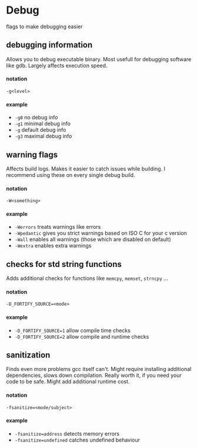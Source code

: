 # Debug
flags to make debugging easier

## debugging information
Allows you to debug executable binary. Most usefull for debugging software like gdb. Largely affects execution speed.
#### notation
`-g<level>`
#### example
- `-g0` no debug info
- `-g1` minimal debug info
- `-g`  default debug info
- `-g3` maximal debug info


## warning flags
Affects build logs. Makes it easier to catch issues while building. I recommend using these on every single debug build.
#### notation
`-W<something>`
#### example
- `-Werrors` treats warnings like errors
- `-Wpedantic` gives you strict warnings based on ISO C for your c version
- `-Wall` enables all warnings (those which are disabled on default)
- `-Wextra` enables extra warnings


## checks for std string functions
Adds additional checks for functions like `memcpy`, `memset`, `strncpy` ...
#### notation
`-D_FORTIFY_SOURCE=<mode>`
#### example
- `-D_FORTIFY_SOURCE=1` allow compile time checks
- `-D_FORTIFY_SOURCE=2` allow compile and runtime checks


## sanitization
Finds even more problems gcc itself can't. Might require installing additional dependencies, slows down compilation. Really worth it, if you need your code to be safe. Might add additional runtime cost.
#### notation
`-fsanitize=<mode/subject>`
#### example
- `-fsanitize=address` detects memory errors
- `-fsanitize=undefined` catches undefined behaviour


